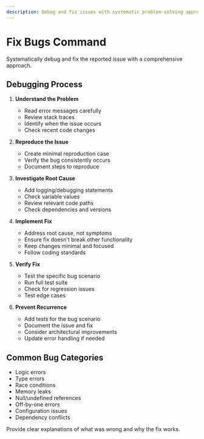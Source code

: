 ```yaml
---
description: Debug and fix issues with systematic problem-solving approach
---
```


# Fix Bugs Command

Systematically debug and fix the reported issue with a comprehensive approach.

## Debugging Process

1. **Understand the Problem**
   - Read error messages carefully
   - Review stack traces
   - Identify when the issue occurs
   - Check recent code changes

2. **Reproduce the Issue**
   - Create minimal reproduction case
   - Verify the bug consistently occurs
   - Document steps to reproduce

3. **Investigate Root Cause**
   - Add logging/debugging statements
   - Check variable values
   - Review relevant code paths
   - Check dependencies and versions

4. **Implement Fix**
   - Address root cause, not symptoms
   - Ensure fix doesn't break other functionality
   - Keep changes minimal and focused
   - Follow coding standards

5. **Verify Fix**
   - Test the specific bug scenario
   - Run full test suite
   - Check for regression issues
   - Test edge cases

6. **Prevent Recurrence**
   - Add tests for the bug scenario
   - Document the issue and fix
   - Consider architectural improvements
   - Update error handling if needed

## Common Bug Categories

- Logic errors
- Type errors
- Race conditions
- Memory leaks
- Null/undefined references
- Off-by-one errors
- Configuration issues
- Dependency conflicts

Provide clear explanations of what was wrong and why the fix works.

